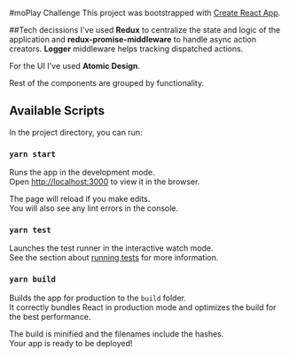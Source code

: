 #moPlay Challenge
This project was bootstrapped with [Create React App](https://github.com/facebook/create-react-app).

##Tech decissions
I've used __Redux__ to centralize the state and logic of the application and __redux-promise-middleware__ to handle async action creators. __Logger__ middleware helps tracking dispatched actions.

For the UI I've used __Atomic Design__.

Rest of the components are grouped by functionality.

## Available Scripts

In the project directory, you can run:

### `yarn start`

Runs the app in the development mode.<br>
Open [http://localhost:3000](http://localhost:3000) to view it in the browser.

The page will reload if you make edits.<br>
You will also see any lint errors in the console.

### `yarn test`

Launches the test runner in the interactive watch mode.<br>
See the section about [running tests](https://facebook.github.io/create-react-app/docs/running-tests) for more information.

### `yarn build`

Builds the app for production to the `build` folder.<br>
It correctly bundles React in production mode and optimizes the build for the best performance.

The build is minified and the filenames include the hashes.<br>
Your app is ready to be deployed!
